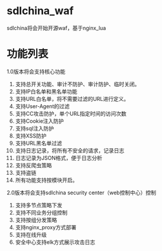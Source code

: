 # sdlchina_waf

sdlchina将会开始开源waf，基于nginx_lua

# 功能列表

1.0版本将会支持核心功能

1. 支持总开关功能、审计不防护、审计防护、临时关闭。
2. 支持IP白名单和黑名单功能
3. 支持URL白名单，将不需要过滤的URL进行定义。
4. 支持User-Agent的过滤
5. 支持CC攻击防护，单个URL指定时间的访问次数
6. 支持Cookie注入防护
7. 支持sql注入防护
8. 支持XSS防护
9. 支持URL黑名单过滤
10. 支持日志记录，将所有不安全的请求，记录日志
11. 日志记录为JSON格式，便于日志分析
12. 支持反爬虫策略
13. 支持盗链
14. 所有功能支持按模块开启。

2.0版本将会支持sdlchina security center（web控制中心）控制

1. 支持多节点策略下发
2. 支持不同业务分组控制
3. 支持按组分发策略
4. 支持nginx_proxy方式部署
5. 支持在线升级
6. 安全中心支持elk方式展示攻击日志
